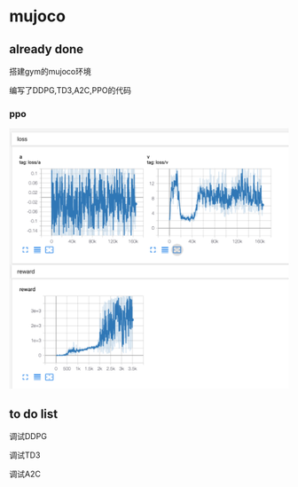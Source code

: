 # mujoco



already done 
-
搭建gym的mujoco环境

编写了DDPG,TD3,A2C,PPO的代码



### ppo



![avatar](images/pporesult.png)


to do list
-
调试DDPG


调试TD3


调试A2C




